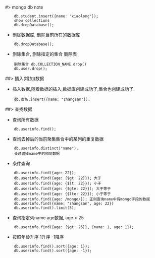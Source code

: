 #> mongo db note
```mongo
    db.student.insert({name: "xiaolong"});
    show collections
    db.dropDatabase();
```
- 删除数据库, 删除当前所在的数据库
```
    db.dropDatabase();
```
- 删除集合, 删除指定的集合 删除表
```
    删除集合 db.COLLECTION_NAME.drop()
    db.user.drop();
```
##> 插入(增加)数据
- 插入数据,随着数据的插入,数据库创建成功了,集合也创建成功了.
```
    db.表名.insert({name: "zhangsan"}); 
```
##> 查找数据
- 查询所有数据
```
    db.userinfo.find();
```
- 查询去掉后的当前聚集集合中的某列的重复数据
```
    db.userinfo.distinct("name");
    会过滤掉name中的相同数据
```
- 条件查询
```
    db.userinfo.find({age: 22});
    db.userinfo.find({age: {$gt: 22}}); 大于
    db.userinfo.find({age: {$lt: 22}}); 小于
    db.userinfo.find({age: {$gte: 22}}); 大于等于
    db.userinfo.find({age: {$lte: 22}}); 小于等于
    db.userinfo.find({age: /mongo/}); 正则查询name中有mongo字段的数据
    db.userinfo.find({name: "zhangsan", age: 22})
    db.userinfo.find().limit(5);
```
- 查询指定列name age数据, age > 25
```
    db.userinfo.find({age: {$gt: 25}}, {name: 1, age: 1});
```
- 按照年龄升序 1升序 -1降序
```
    db.userinfo.find().sort({age: 1});
    db.userinfo.find().sort({age: -1});
```



